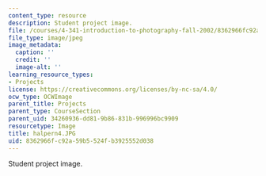 ```yaml
---
content_type: resource
description: Student project image.
file: /courses/4-341-introduction-to-photography-fall-2002/8362966fc92a59b5524fb3925552d038_halpern4.JPG
file_type: image/jpeg
image_metadata:
  caption: ''
  credit: ''
  image-alt: ''
learning_resource_types:
- Projects
license: https://creativecommons.org/licenses/by-nc-sa/4.0/
ocw_type: OCWImage
parent_title: Projects
parent_type: CourseSection
parent_uid: 34260936-dd81-9b86-831b-996996bc9909
resourcetype: Image
title: halpern4.JPG
uid: 8362966f-c92a-59b5-524f-b3925552d038
---
```

Student project image.